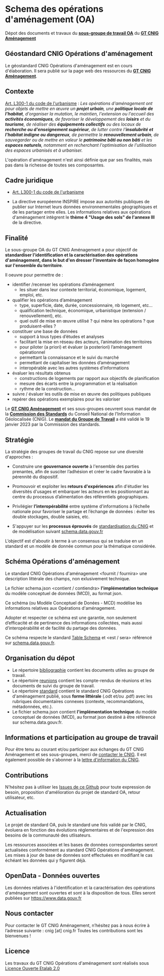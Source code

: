 # Schema des opérations d'aménagement (OA)
Dépot des documents et travaux du **[sous-groupe de travail OA](http://cnig.gouv.fr/gt-friches-a25940.html#Sous-groupe-Operations-d-amenagement)** du **[GT CNIG Aménagement](http://cnig.gouv.fr/gt-friches-a25940.html)**

## Géostandard CNIG Opérations d'aménagement

Le géostandard CNIG Opérations d'aménagement est en cours d'élaboration. Il sera publié sur la page web des ressources du **[GT CNIG Aménagement](http://cnig.gouv.fr/gt-friches-a25940.html)**.

## Contexte

[Art. L300-1 du code de l'urbanisme](https://www.legifrance.gouv.fr/codes/article_lc/LEGIARTI000037666634/2018-11-25) : *Les opérations d'aménagement ont pour objets de mettre en œuvre un **projet urbain**, une **politique locale de l'habitat**, d'organiser la mutation, le maintien, l'extension ou l'accueil des **activités économiques**, de favoriser le développement des **loisirs** et du **tourisme**, de réaliser des **équipements collectifs** ou des locaux de **recherche ou d'enseignement supérieur**, de lutter contre l'**insalubrité et l'habitat indigne ou dangereux**, de permettre le **renouvellement urbain**, de sauvegarder ou de mettre en valeur le **patrimoine bâti ou non bâti** et les **espaces naturels**, notamment en recherchant l'optimisation de l'utilisation des espaces urbanisés et à urbaniser.*

L'opération d'aménagement n'est ainsi définie que par ses finalités, mais pas dans la richesse de toutes ses composantes.

## Cadre juridique

- [Art. L300-1 du code de l'urbanisme](https://www.legifrance.gouv.fr/codes/article_lc/LEGIARTI000037666634/2018-11-25)
  
- La directive européenne INSPIRE impose aux autorités publiques de publier sur Internet leurs données environnementales géographiques et de les partager entre elles. Les informations relatives aux opérations d'aménagement intègrent le **thème 4 "Usage des sols" de l'annexe III** de la directive.

## Finalité
Le sous-groupe OA du GT CNIG Aménagement a pour objectif de **standardiser l'identification et la caractérisation des opérations d'aménagement, dans le but d'en dresser l'inventaire de façon homogène sur l'ensemble du territoire**.

Il oeuvre pour permettre de :

- identifier /recenser les opérations d’aménagement 
  - les situer dans leur contexte territorial, économique, logement, emploi, etc.
- qualifier les opérations d’aménagement
  - type, superficie, date, durée, concessionnaire, nb logement, etc...
  - qualification technique, économique, urbanistique (extension / renouvellement), etc.
  - quel outil de mise en œuvre utilisé ? qui mène les opérations ? que produisent-elles ?
- constituer une base de données
  - support à tous types d’études et analyses
  - facilitant la mise en réseau des acteurs, l’animation des territoires
  - pour piloter (a priori) et évaluer (a posteriori) l’aménagement opérationnel
  - permettant la connaissance et le suivi du marché
  - permettant de capitaliser les données d’aménagement
  - interopérable avec les autres systèmes d’informations
- évaluer les résultats obtenus
  - constructions de logements par rapport aux objectifs de planification
  - mesure des écarts entre la programmation et la réalisation
  - rythme de la construction...
- suivre / évaluer les outils de mise en œuvre des politiques publiques
- repérer des opérations exemplaires pour les valoriser





Le **[GT CNIG Aménagement](http://cnig.gouv.fr/gt-friches-a25940.html)** et ses sous-groupes oeuvrent sous mandat de la **[Commission des Standards](http://cnig.gouv.fr/?page_id=640)** du Conseil National de l'Information Géolocalisée (CNIG). Le **[mandat du Groupe de Travail](http://cnig.gouv.fr/IMG/pdf/230119_mandat_gt_cnig_amenagement.pdf)** a été validé le 19 janvier 2023 par la Commission des standards.

## Stratégie

La stratégie des groupes de travail du CNIG repose sur une diversité d'approches :

- Construire une **gouvernance ouverte** à l'ensemble des parties prenantes, afin de susciter l’adhésion et créer le cadre favorable à la pérennité du dispositif.

- Promouvoir et exploiter les **retours d'expériences** afin d'étudier les diversités d'usages et embarquer les acteurs en les positionnant au centre du processus d’alimentation des référentiels géographiques.
    
- Privilégier **l’interopérabilité** entre système d'informations à l’échelle nationale pour favoriser le partage et l’échange de données : éviter les double stockages, double saisies, etc.

- S'appuyer sur les **processus éprouvés** de [standardisation du CNIG](http://cnig.gouv.fr/les-standards-cnig-a18959.html#Etapes-de-creation-d-un-Standard-CNIG) et de modélisation suivant [schema.data.gouv.fr](https://guides.etalab.gouv.fr/producteurs-schemas/)

L’objectif est d'aboutir à terme à un consensus qui se traduise en un standard et un modèle de donnée commun pour la thématique considérée.

## Schéma Opérations d'aménagement

Le standard CNIG Opérations d'aménagement <fournit / fournira> une description littérale des champs, non exlusivement technique.

Le fichier schema.json <contient / contiendra> **l'implémentation technique** du modèle conceptuel de données (MCD), au format json.

Ce schéma (ou Modèle Conceptuel de Donées - MCD) modélise les informations relatives aux Opérations d'aménagement.

Adopter et respecter ce schéma est une garantie, non seulement d’efficacité et de pertinence des informations collectées, mais aussi d’interopérabilité et de facilité du partage des données.

Ce schéma respecte le standard [Table Schema](https://specs.frictionlessdata.io/table-schema/) et <est / sera> référencé sur [schema.data.gouv.fr](https://schema.data.gouv.fr). 

## Organisation du dépot

* Le répertoire [bibliographie](https://github.com/cnigfr/operations-amenagement/tree/main/bibliographie) contient les documents utiles au groupe de travail.
* Le répertoire [reunions](https://github.com/cnigfr/operations-amenagement/tree/main/reunions) contient les compte-rendus de réunions et les documents de suivi du groupe de travail.
* Le répertoire [standard](https://github.com/cnigfr/operations-amenagement/tree/main/standard) contient le standard CNIG Opérations d'aménagement publié, sous **forme littérale** (.odt et/ou .pdf) avec les rubriques documentaires connexes (contexte, recommandations, métadonnées, etc.).
* Le fichier schema.json contient **l'implémentation technique** du modèle conceptuel de données (MCD), au format json destiné à être référencé sur schema.data.gouv.fr.

## Informations et participation au groupe de travail
Pour être tenu au courant et/ou participer aux échanges du GT CNIG Aménagement et ses sous-groupes, merci de [contacter le CNIG](http://cnig.gouv.fr/spip.php?page=contact). Il est également possible de s'abonner à la [lettre d'information du CNIG](http://cnig.gouv.fr/).

## Contributions
N'hésitez pas à utiliser les [Issues de ce Github](https://github.com/cnigfr/operations-amenagement/issues) pour toute expression de besoin, proposition d'amélioration du projet de standard OA, retour utilisateur, etc.

## Actualisation
Le projet de standard OA, puis le standard une fois validé par le CNIG, évoluera en fonction des évolutions réglementaires et de l'expression des besoins de la communauté des utlisateurs.

Les ressources associées et les bases de données correspondantes seront actualisées conformément au standard CNIG Opérations d'aménagement.
Les mises à jour de base de données sont effectuées en modifiant le cas échéant les données qui y figurent déjà.

## OpenData - Données ouvertes
Les données relatives à l'identification et la caractérisation des opérations d'aménagement sont ouvertes et sont à la disposition de tous.
Elles seront publiées sur https://www.data.gouv.fr

## Nous contacter
Pour contacter le GT CNIG Aménagement, n’hésitez pas à nous écrire à l’adresse suivante : cnig [at] cnig.fr
Toutes les contributions sont les bienvenues !

## Licence
Les travaux du GT CNIG Opérations d'aménagement sont réalisés sous [Licence Ouverte Etalab 2.0](https://www.etalab.gouv.fr/licence-ouverte-open-licence/)

